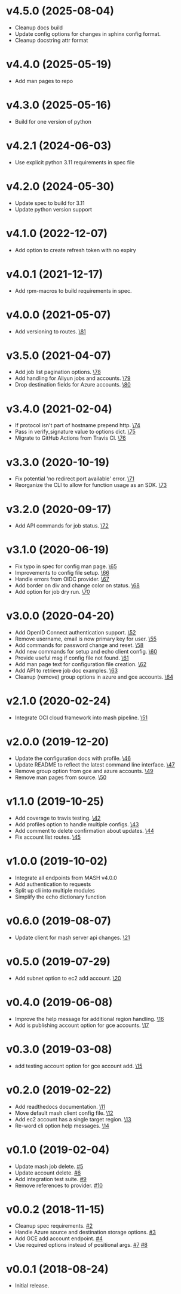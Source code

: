v4.5.0 (2025-08-04)
===================

- Cleanup docs build
- Update config options for changes in sphinx config format.
- Cleanup docstring attr format

v4.4.0 (2025-05-19)
===================

- Add man pages to repo

v4.3.0 (2025-05-16)
===================

- Build for one version of python

v4.2.1 (2024-06-03)
===================

- Use explicit python 3.11 requirements in spec file

v4.2.0 (2024-05-30)
===================

- Update spec to build for 3.11
- Update python version support

v4.1.0 (2022-12-07)
===================

- Add option to create refresh token with no expiry

v4.0.1 (2021-12-17)
===================

- Add rpm-macros to build requirements in spec.

v4.0.0 (2021-05-07)
===================

- Add versioning to routes.
  [\81](https://github.com/suse-enceladus/mash-client/pull/81)

v3.5.0 (2021-04-07)
===================

- Add job list pagination options.
  [\78](https://github.com/suse-enceladus/mash-client/pull/78)
- Add handling for Aliyun jobs and accounts.
  [\79](https://github.com/suse-enceladus/mash-client/pull/79)
- Drop destination fields for Azure accounts.
  [\80](https://github.com/suse-enceladus/mash-client/pull/80)

v3.4.0 (2021-02-04)
===================

- If protocol isn't part of hostname prepend http.
  [\74](https://github.com/suse-enceladus/mash-client/pull/74)
- Pass in verify_signature value to options dict.
  [\75](https://github.com/suse-enceladus/mash-client/pull/75)
- Migrate to GitHub Actions from Travis CI.
  [\76](https://github.com/suse-enceladus/mash-client/pull/76)

v3.3.0 (2020-10-19)
===================

- Fix potential 'no redirect port available' error.
  [\71](https://github.com/suse-enceladus/mash-client/pull/71)
- Reorganize the CLI to allow for function usage as an SDK.
  [\73](https://github.com/suse-enceladus/mash-client/pull/73)

v3.2.0 (2020-09-17)
===================

- Add API commands for job status.
  [\72](https://github.com/suse-enceladus/mash-client/pull/72)

v3.1.0 (2020-06-19)
===================

- Fix typo in spec for config man page.
  [\65](https://github.com/suse-enceladus/mash-client/pull/65)
- Improvements to config file setup.
  [\66](https://github.com/suse-enceladus/mash-client/pull/66)
- Handle errors from OIDC provider.
  [\67](https://github.com/suse-enceladus/mash-client/pull/67)
- Add border on div and change color on status.
  [\68](https://github.com/suse-enceladus/mash-client/pull/68)
- Add option for job dry run.
  [\70](https://github.com/suse-enceladus/mash-client/pull/70)

v3.0.0 (2020-04-20)
===================

- Add OpenID Connect authentication support.
  [\52](https://github.com/suse-enceladus/mash-client/pull/52)
- Remove username, email is now primary key for user.
  [\55](https://github.com/suse-enceladus/mash-client/pull/55)
- Add commands for password change and reset.
  [\58](https://github.com/suse-enceladus/mash-client/pull/58)
- Add new commands for setup and echo client config.
  [\60](https://github.com/suse-enceladus/mash-client/pull/60)
- Provide useful msg if config file not found.
  [\61](https://github.com/suse-enceladus/mash-client/pull/61)
- Add man page text for configuration file creation.
  [\62](https://github.com/suse-enceladus/mash-client/pull/62)
- Add API to retrieve job doc examples.
  [\63](https://github.com/suse-enceladus/mash-client/pull/63)
- Cleanup (remove) group options in azure and gce accounts.
  [\64](https://github.com/suse-enceladus/mash-client/pull/64)

v2.1.0 (2020-02-24)
===================

- Integrate OCI cloud framework into mash pipeline.
  [\51](https://github.com/suse-enceladus/mash-client/pull/51)

v2.0.0 (2019-12-20)
===================

- Update the configuration docs with profile.
  [\46](https://github.com/suse-enceladus/mash-client/pull/46)
- Update README to reflect the latest command line interface.
  [\47](https://github.com/suse-enceladus/mash-client/pull/47)
- Remove group option from gce and azure accounts.
  [\49](https://github.com/suse-enceladus/mash-client/pull/49)
- Remove man pages from source.
  [\50](https://github.com/suse-enceladus/mash-client/pull/50)

v1.1.0 (2019-10-25)
===================

- Add coverage to travis testing.
  [\42](https://github.com/suse-enceladus/mash-client/pull/42)
- Add profiles option to handle multiple configs.
  [\43](https://github.com/suse-enceladus/mash-client/pull/43)
- Add comment to delete confirmation about updates.
  [\44](https://github.com/suse-enceladus/mash-client/pull/44)
- Fix account list routes.
  [\45](https://github.com/suse-enceladus/mash-client/pull/45)

v1.0.0 (2019-10-02)
===================

- Integrate all endpoints from MASH v4.0.0
- Add authentication to requests
- Split up cli into multiple modules
- Simplify the echo dictionary function

v0.6.0 (2019-08-07)
===================

- Update client for mash server api changes.
  [\21](https://github.com/suse-enceladus/mash-client/pull/21)

v0.5.0 (2019-07-29)
===================

- Add subnet option to ec2 add account.
  [\20](https://github.com/suse-enceladus/mash-client/pull/20)

v0.4.0 (2019-06-08)
===================

- Improve the help message for additional region handling.
  [\16](https://github.com/suse-enceladus/mash-client/pull/16)
- Add is publishing account option for gce accounts.
  [\17](https://github.com/suse-enceladus/mash-client/pull/17)

v0.3.0 (2019-03-08)
===================

- add testing account option for gce account add.
  [\15](https://github.com/suse-enceladus/mash-client/pull/15)

v0.2.0 (2019-02-22)
===================

- Add readthedocs documentation.
  [\11](https://github.com/SUSE-Enceladus/mash-client/pull/11)
- Move default mash client config file.
  [\12](https://github.com/SUSE-Enceladus/mash-client/pull/12)
- Add ec2 account has a single target region.
  [\13](https://github.com/SUSE-Enceladus/mash-client/pull/13)
- Re-word cli option help messages.
  [\14](https://github.com/SUSE-Enceladus/mash-client/pull/14)

v0.1.0 (2019-02-04)
===================

- Update mash job delete.
  [\#5](https://github.com/SUSE-Enceladus/mash-client/pull/5)
- Update account delete.
  [\#6](https://github.com/SUSE-Enceladus/mash-client/pull/6)
- Add integration test suite.
  [\#9](https://github.com/SUSE-Enceladus/mash-client/pull/9)
- Remove references to provider.
  [\#10](https://github.com/SUSE-Enceladus/mash-client/pull/10)

v0.0.2 (2018-11-15)
===================

- Cleanup spec requirements.
  [\#2](https://github.com/SUSE-Enceladus/mash-client/pull/2)
- Handle Azure source and destination storage options.
  [\#3](https://github.com/SUSE-Enceladus/mash-client/pull/3)
- Add GCE add account endpoint.
  [\#4](https://github.com/SUSE-Enceladus/mash-client/pull/4)
- Use required options instead of positional args.
  [\#7](https://github.com/SUSE-Enceladus/mash-client/pull/7)
  [\#8](https://github.com/SUSE-Enceladus/mash-client/pull/8)

v0.0.1 (2018-08-24)
===================

- Initial release.
